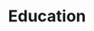 ---
# An instance of the Experience widget.
# Documentation: https://wowchemy.com/docs/page-builder/
widget: experience

# This file represents a page section.
headless: true

# Order that this section appears on the page.
weight: 20

title: Education
subtitle: 

# Date format for experience
#   Refer to https://wowchemy.com/docs/customization/#date-format
date_format: Jan 2006

# Experiences.
#   Add/remove as many `experience` items below as you like.
#   Required fields are `title`, `company`, and `date_start`.
#   Leave `date_end` empty if it's your current employer.
#   Begin multi-line descriptions with YAML's `|2-` multi-line prefix.
experience:

  - title: Postdoc
    company: Quebec AI Institute (Mila), University of Montreal
    company_url: 'https://mila.quebec/en/'
    company_logo: mila
    location: Montreal, Canada
    date_start: '2021-01-01'
    date_end: '2022-02-11'
    description: |2-
        Supervised by [Yoshua Bengio](https://yoshuabengio.org/)

        
        
  - title: IVADO Postdoc
    company: Quebec AI Institute (Mila), IVADO, Polytechnique Montreal 
    company_url: 'https://mila.quebec/en/'
    company_logo: mila
    location: Montreal, Canada
    date_start: '2017-09-01'
    date_end: '2020-12-31'
    description: Supervised by [Chris Pal](https://mila.quebec/en/person/pal-christopher/)

  - title: Ph.D. in Computer Science
    company: National University of Singapore (NUS)
    company_url: ''
    company_logo: nus
    location: Singapore
    date_start: '2012-08-01'
    date_end: '2017-07-31'
    description: |2-
        Supervised by [Tat-Seng Chua](https://www.chuatatseng.com/)

  - title: M.Sc. in Computer Science ([Distinction](https://www.odt.co.nz/news/dunedin/university-otago-graduands-3))
    company: University of Otago
    company_url: ''
    company_logo: otago
    location: Dunedin, New Zealand
    date_start: '2011-07-01'
    date_end: '2012-07-01'
    description: |2-
        Supervised by [Brendan McCane](https://www.otago.ac.nz/computer-science/people/Brendan_McCane.html) & [Lubica Benuskova](http://cogsci.fmph.uniba.sk/~benuskova/)



design:
  columns: '2'
  spacing:
  # Customize the section spacing. Order is top, right, bottom, left.
    padding: ["25px", "0", "25px", "0"]
---